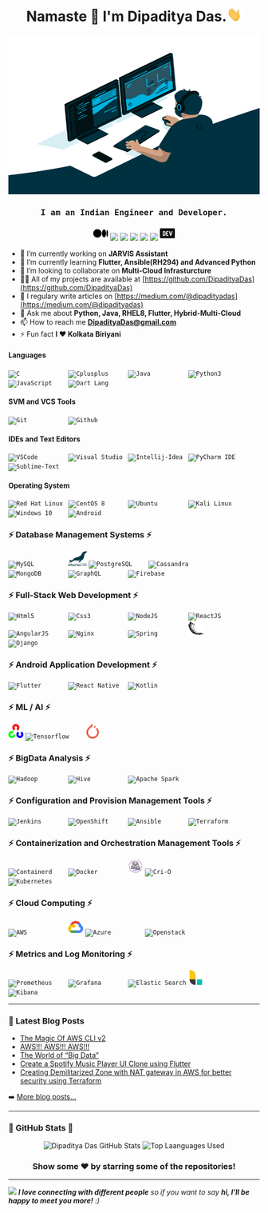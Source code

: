 <h1 align="center">Namaste 🙏 I'm Dipaditya Das.<img src="https://github.com/DipadityaDas/DipadityaDas/raw/master/img/wave.gif" width="6%"></h1>
<p align="center"><img alt="GIF" src="https://github.com/DipadityaDas/DipadityaDas/raw/master/img/code.gif" width="600" height="320"/></p>
<h3 align="center"><samp>I am an Indian Engineer and Developer.</samp></h3>

<div align="center">

[<img src="https://github.com/DipadityaDas/DipadityaDas/raw/master/img/medium.svg" width=30>](https://dipadityadas.medium.com/)
[<img src="https://img.icons8.com/fluent/100/000000/twitter.svg" width="30"/>](https://twitter.com/dipadityadas)
[<img src="https://img.icons8.com/fluent/100/000000/linkedin.svg" width="30"/>](https://linkedin.com/in/DipadityaDas)
[<img src="https://img.icons8.com/fluent/100/000000/facebook-new.svg" width="30"/>](https://www.facebook.com/dipaditya.das)
[<img src="https://img.icons8.com/fluent/100/000000/instagram-new.svg" width="30"/>](https://instagram.com/dipaditya_das/)
[<img src="https://img.icons8.com/fluent/100/000000/gmail--v2.svg" width="30"/>](mailto:DipadityaDas@gmail.com)
[<img src="https://github.com/DipadityaDas/DipadityaDas/raw/master/img/devto.svg" width=30>](https://dev.to/dipadityadas)

</div>

- 🔭 I’m currently working on **JARVIS Assistant**
- 🌱 I’m currently learning **Flutter, Ansible(RH294) and Advanced Python**
- 👯 I’m looking to collaborate on **Multi-Cloud Infrasturcture**
- 👨‍💻 All of my projects are available at [https://github.com/DipadityaDas](https://github.com/DipadityaDas)
- 📝 I regulary write articles on [https://medium.com/@dipadityadas](https://medium.com/@dipadityadas)
- 💬 Ask me about **Python, Java, RHEL8, Flutter, Hybrid-Multi-Cloud**
- 📫 How to reach me **DipadityaDas@gmail.com**
- ⚡ Fun fact **I ❤ Kolkata Biriyani**

#### Languages

<code><img height="30" alt="C             " src="https://img.icons8.com/color/100/000000/c-programming.svg"                 /></code>
<code><img height="30" alt="Cplusplus     " src="https://img.icons8.com/color/100/000000/c-plus-plus-logo.svg"              /></code>
<code><img height="30" alt="Java          " src="https://img.icons8.com/color/100/000000/java-coffee-cup-logo.svg"          /></code>
<code><img height="30" alt="Python3       " src="https://img.icons8.com/color/100/000000/python.svg"                        /></code>
<code><img height="30" alt="JavaScript    " src="https://img.icons8.com/color/100/000000/javascript.svg"                    /></code>
<code><img height="30" alt="Dart Lang     " src="https://img.icons8.com/color/100/000000/dart.svg"                          /></code>

#### SVM and VCS Tools

<code><img height="30" alt="Git           " src="https://img.icons8.com/color/100/000000/git.svg"                           /></code>
<code><img height="30" alt="Github        " src="https://img.icons8.com/fluent/100/000000/github.svg"                       /></code>

#### IDEs and Text Editors

<code><img height="30" alt="VSCode        " src="https://img.icons8.com/fluent/100/000000/visual-studio-code-2019.svg"      /></code>
<code><img height="30" alt="Visual Studio " src="https://img.icons8.com/fluent/100/000000/visual-studio-2019.svg"           /></code>
<code><img height="30" alt="Intellij-Idea " src="https://img.icons8.com/color/100/000000/intellij-idea.svg"                 /></code>
<code><img height="30" alt="PyCharm IDE   " src="https://img.icons8.com/color/108/000000/pycharm.svg"                       /></code>
<code><img height="30" alt="Sublime-Text  " src="https://img.icons8.com/fluent/100/000000/sublime-text.svg"                 /></code>

#### Operating System

<code><img height="30" alt="Red Hat Linux " src="https://www.vectorlogo.zone/logos/redhat/redhat-icon.svg"                  /></code>
<code><img height="30" alt="CentOS 8      " src="https://img.icons8.com/color/100/000000/centos.png"                        /></code>
<code><img height="30" alt="Ubuntu        " src="https://img.icons8.com/color/100/000000/ubuntu--v1.png"                    /></code>
<code><img height="30" alt="Kali Linux    " src="https://img.icons8.com/color/100/000000/kali-linux.svg"                   /></code>
<code><img height="30" alt="Windows 10    " src="https://img.icons8.com/fluent/100/000000/windows-10.svg"                   /></code>
<code><img height="30" alt="Android       " src="https://img.icons8.com/fluent/100/000000/android-os.svg"                   /></code>

### ⚡ Database Management Systems ⚡

<code><img height="30" alt="MySQL         " src="https://www.vectorlogo.zone/logos/mysql/mysql-icon.svg"                      /></code>
<code><img height="30" alt="MariaDB       " src="https://github.com/DipadityaDas/DipadityaDas/raw/master/img/mariadb.svg"     /></code>
<code><img height="30" alt="PostgreSQL    " src="https://www.vectorlogo.zone/logos/postgresql/postgresql-icon.svg"            /></code>
<code><img height="30" alt="Cassandra     " src="https://www.vectorlogo.zone/logos/apache_cassandra/apache_cassandra-icon.svg"/></code>
<code><img height="30" alt="MongoDB       " src="https://img.icons8.com/color/100/000000/mongodb.svg"                         /></code>
<code><img height="30" alt="GraphQL       " src="https://img.icons8.com/color/100/000000/graphql.svg"                         /></code>
<code><img height="30" alt="Firebase      " src="https://img.icons8.com/color/100/000000/firebase.svg"                        /></code>

### ⚡ Full-Stack Web Development ⚡

<code><img height="30" alt="Html5         " src="https://img.icons8.com/color/100/000000/html-5.svg"                        /></code>
<code><img height="30" alt="Css3          " src="https://img.icons8.com/color/100/000000/css3.svg"                          /></code>
<code><img height="30" alt="NodeJS        " src="https://img.icons8.com/color/100/000000/nodejs.svg"                        /></code>
<code><img height="30" alt="ReactJS       " src="https://img.icons8.com/color/100/000000/react-native.svg"                  /></code>
<code><img height="30" alt="AngularJS     " src="https://img.icons8.com/color/100/000000/angularjs.svg"                     /></code>
<code><img height="30" alt="Nginx         " src="https://img.icons8.com/color/100/000000/nginx.svg"                         /></code>
<code><img height="30" alt="Spring        " src="https://img.icons8.com/color/100/000000/spring-logo.svg"                   /></code>
<code><img height="30" alt="Flask         " src="https://github.com/DipadityaDas/DipadityaDas/raw/master/img/flask.svg"     /></code>
<code><img height="30" alt="Django        " src="https://img.icons8.com/color/100/000000/django.svg"                        /></code>

### ⚡ Android Application Development ⚡

<code><img height="30" alt="Flutter       " src="https://www.vectorlogo.zone/logos/flutterio/flutterio-icon.svg"            /></code>
<code><img height="30" alt="React Native  " src="https://img.icons8.com/color/100/000000/react-native.svg"                  /></code>
<code><img height="30" alt="Kotlin        " src="https://img.icons8.com/color/100/000000/kotlin.svg"                        /></code>

### ⚡ ML / AI ⚡

<code><img height="30" alt="OpenCV        " src="https://github.com/DipadityaDas/DipadityaDas/raw/master/img/opencv.svg"    /></code>
<code><img height="30" alt="Tensorflow    " src="https://img.icons8.com/color/100/000000/tensorflow.svg"                    /></code>
<code><img height="30" alt="Pytorch       " src="https://github.com/DipadityaDas/DipadityaDas/raw/master/img/pytorch.svg"   /></code>

### ⚡ BigData Analysis ⚡

<code><img height="30" alt="Hadoop        " src="https://img.icons8.com/color/100/000000/hadoop-distributed-file-system.svg"/></code>
<code><img height="30" alt="Hive          " src="https://www.vectorlogo.zone/logos/apache_hive/apache_hive-icon.svg"        /></code>
<code><img height="30" alt="Apache Spark  " src="https://www.vectorlogo.zone/logos/apache_spark/apache_spark-icon.svg"      /></code>

### ⚡ Configuration and Provision Management Tools ⚡

<code><img height="30" alt="Jenkins       " src="https://img.icons8.com/color/100/000000/jenkins.svg"                       /></code>
<code><img height="30" alt="OpenShift     " src="https://www.vectorlogo.zone/logos/openshift/openshift-icon.svg"            /></code>
<code><img height="30" alt="Ansible       " src="https://www.vectorlogo.zone/logos/ansible/ansible-icon.svg"                /></code>
<code><img height="30" alt="Terraform     " src="https://www.vectorlogo.zone/logos/terraformio/terraformio-icon.svg"        /></code>

### ⚡ Containerization and Orchestration Management Tools ⚡

<code><img height="30" alt="Containerd    " src="https://www.vectorlogo.zone/logos/containerdio/containerdio-icon.svg"      /></code>
<code><img height="30" alt="Docker        " src="https://img.icons8.com/color/100/000000/docker.svg"                        /></code>
<code><img height="30" alt="Podman        " src="https://github.com/DipadityaDas/DipadityaDas/raw/master/img/podman.svg"    /></code>
<code><img height="30" alt="Cri-O         " src="https://www.vectorlogo.zone/logos/cri-oio/cri-oio-icon.svg"                /></code>
<code><img height="30" alt="Kubernetes    " src="https://img.icons8.com/color/100/000000/kubernetes.svg"                    /></code>

### ⚡ Cloud Computing ⚡

<code><img height="30" alt="AWS           " src="https://img.icons8.com/color/100/000000/amazon-web-services.svg"           /></code>
<code><img height="30" alt="Google Cloud  " src="https://github.com/DipadityaDas/DipadityaDas/raw/master/img/gcp.svg"       /></code>
<code><img height="30" alt="Azure         " src="https://img.icons8.com/color/100/000000/azure-1.svg"                       /></code>
<code><img height="30" alt="Openstack     " src="https://img.icons8.com/color/100/000000/openstack.svg"                     /></code>

### ⚡ Metrics and Log Monitoring ⚡

<code><img height="30" alt="Prometheus    " src="https://www.vectorlogo.zone/logos/prometheusio/prometheusio-icon.svg"      /></code>
<code><img height="30" alt="Grafana       " src="https://www.vectorlogo.zone/logos/grafana/grafana-icon.svg"                /></code>
<code><img height="30" alt="Elastic Search" src="https://img.icons8.com/color/100/000000/elasticsearch.svg"                 /></code>
<code><img height="30" alt="Logstash      " src="https://github.com/DipadityaDas/DipadityaDas/raw/master/img/logstash.svg"  /></code>
<code><img height="30" alt="Kibana        " src="https://img.icons8.com/color/100/000000/kibana.svg"                        /></code>

---

### 📕 Latest Blog Posts

<!-- BLOG-POST-LIST:START -->
- [The Magic Of AWS CLI v2](https://medium.com/@dipadityadas/the-magic-of-aws-cli-v2-2b51df40c522?source=rss-78dbd39bd990------2)
- [AWS!!! AWS!!! AWS!!!](https://medium.com/@dipadityadas/aws-aws-aws-8b5396a7730c?source=rss-78dbd39bd990------2)
- [The World of “Big Data”](https://medium.com/@dipadityadas/the-world-of-big-data-e738fe725c93?source=rss-78dbd39bd990------2)
- [Create a Spotify Music Player UI Clone using Flutter](https://medium.com/@dipadityadas/create-a-spotify-music-player-ui-clone-using-flutter-46a6e4633e69?source=rss-78dbd39bd990------2)
- [Creating Demilitarized Zone with NAT gateway in AWS for better security using Terraform](https://medium.com/@dipadityadas/creating-demilitarized-zone-with-nat-gateway-in-aws-for-better-security-using-terraform-5b78df29849?source=rss-78dbd39bd990------2)
<!-- BLOG-POST-LIST:END -->

➡️ [More blog posts...](https://dipadityadas.medium.com/)

---

### 🚀 GitHub Stats 🚀

<div align="center">
<img alt="Dipaditya Das GitHub Stats" src="https://github-readme-stats-5i0uvjfd7.vercel.app/api?username=dipadityadas&theme=algolia&hide=prs&show_icons=true&hide_border=true&include_all_commits=true&cache_seconds=60&text_color=a9fef7&icon_color=f8d847"/>
<img alt="Top Laanguages Used" src="https://github-readme-stats.dipadityadas.vercel.app/api/top-langs/?username=dipadityadas&layout=compact&theme=algolia&hide_border=true&cache_seconds=1800&langs_count=8">
</div>
<div align="center">

### Show some ❤️ by starring some of the repositories!

</div>

---

<img src="https://media.giphy.com/media/LnQjpWaON8nhr21vNW/giphy.gif" width="60"> <em><b>I love connecting with different people</b> so if you want to say <b>hi, I'll be happy to meet you more!</b> :)</em>
